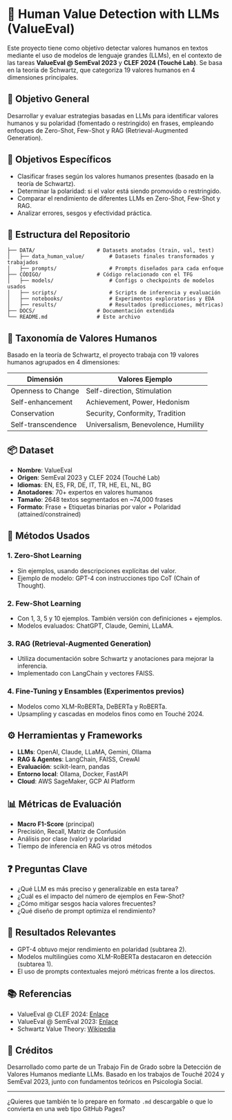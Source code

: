 # 🧠 Human Value Detection with LLMs (ValueEval)

Este proyecto tiene como objetivo detectar valores humanos en textos mediante el uso de modelos de lenguaje grandes (LLMs), en el contexto de las tareas **ValueEval @ SemEval 2023** y **CLEF 2024 (Touché Lab)**. Se basa en la teoría de Schwartz, que categoriza 19 valores humanos en 4 dimensiones principales.

## 📌 Objetivo General

Desarrollar y evaluar estrategias basadas en LLMs para identificar valores humanos y su polaridad (fomentado o restringido) en frases, empleando enfoques de Zero-Shot, Few-Shot y RAG (Retrieval-Augmented Generation).

## 🎯 Objetivos Específicos

* Clasificar frases según los valores humanos presentes (basado en la teoría de Schwartz).
* Determinar la polaridad: si el valor está siendo promovido o restringido.
* Comparar el rendimiento de diferentes LLMs en Zero-Shot, Few-Shot y RAG.
* Analizar errores, sesgos y efectividad práctica.

## 📁 Estructura del Repositorio

```
├── DATA/                    # Datasets anotados (train, val, test)
│   ├── data_human_value/        # Datasets finales transformados y trabajados
│   ├── prompts/                 # Prompts diseñados para cada enfoque
├── CÓDIGO/                  # Código relacionado con el TFG
│   ├── models/                  # Configs o checkpoints de modelos usados
│   ├── scripts/                 # Scripts de inferencia y evaluación
│   ├── notebooks/               # Experimentos exploratorios y EDA
│   ├── results/                 # Resultados (predicciones, métricas)
├── DOCS/                    # Documentación extendida
└── README.md                # Este archivo
```

## 🧠 Taxonomía de Valores Humanos

Basado en la teoría de Schwartz, el proyecto trabaja con 19 valores humanos agrupados en 4 dimensiones:

| Dimensión          | Valores Ejemplo                     |
| ------------------ | ----------------------------------- |
| Openness to Change | Self-direction, Stimulation         |
| Self-enhancement   | Achievement, Power, Hedonism        |
| Conservation       | Security, Conformity, Tradition     |
| Self-transcendence | Universalism, Benevolence, Humility |


## 📦 Dataset

* **Nombre**: ValueEval
* **Origen**: SemEval 2023 y CLEF 2024 (Touché Lab)
* **Idiomas**: EN, ES, FR, DE, IT, TR, HE, EL, NL, BG
* **Anotadores**: 70+ expertos en valores humanos
* **Tamaño**: 2648 textos segmentados en \~74,000 frases
* **Formato**: Frase + Etiquetas binarias por valor + Polaridad (attained/constrained)

## 🧪 Métodos Usados

### 1. **Zero-Shot Learning**

* Sin ejemplos, usando descripciones explícitas del valor.
* Ejemplo de modelo: GPT-4 con instrucciones tipo CoT (Chain of Thought).

### 2. **Few-Shot Learning**

* Con 1, 3, 5 y 10 ejemplos. También versión con definiciones + ejemplos.
* Modelos evaluados: ChatGPT, Claude, Gemini, LLaMA.

### 3. **RAG (Retrieval-Augmented Generation)**

* Utiliza documentación sobre Schwartz y anotaciones para mejorar la inferencia.
* Implementado con LangChain y vectores FAISS.

### 4. **Fine-Tuning y Ensambles (Experimentos previos)**

* Modelos como XLM-RoBERTa, DeBERTa y RoBERTa.
* Upsampling y cascadas en modelos finos como en Touché 2024.

## ⚙️ Herramientas y Frameworks

* **LLMs**: OpenAI, Claude, LLaMA, Gemini, Ollama
* **RAG & Agentes**: LangChain, FAISS, CrewAI
* **Evaluación**: scikit-learn, pandas
* **Entorno local**: Ollama, Docker, FastAPI
* **Cloud**: AWS SageMaker, GCP AI Platform

## 📊 Métricas de Evaluación

* **Macro F1-Score** (principal)
* Precisión, Recall, Matriz de Confusión
* Análisis por clase (valor) y polaridad
* Tiempo de inferencia en RAG vs otros métodos

## ❓ Preguntas Clave

* ¿Qué LLM es más preciso y generalizable en esta tarea?
* ¿Cuál es el impacto del número de ejemplos en Few-Shot?
* ¿Cómo mitigar sesgos hacia valores frecuentes?
* ¿Qué diseño de prompt optimiza el rendimiento?

## 📌 Resultados Relevantes

* GPT-4 obtuvo mejor rendimiento en polaridad (subtarea 2).
* Modelos multilingües como XLM-RoBERTa destacaron en detección (subtarea 1).
* El uso de prompts contextuales mejoró métricas frente a los directos.

## 📚 Referencias

* ValueEval @ CLEF 2024: [Enlace](https://touche.webis.de)
* ValueEval @ SemEval 2023: [Enlace](https://semeval.github.io/)
* Schwartz Value Theory: [Wikipedia](https://en.wikipedia.org/wiki/Theory_of_Basic_Human_Values)

## 🧠 Créditos

Desarrollado como parte de un Trabajo Fin de Grado sobre la Detección de Valores Humanos mediante LLMs. Basado en los trabajos de Touché 2024 y SemEval 2023, junto con fundamentos teóricos en Psicología Social.

---

¿Quieres que también te lo prepare en formato `.md` descargable o que lo convierta en una web tipo GitHub Pages?
